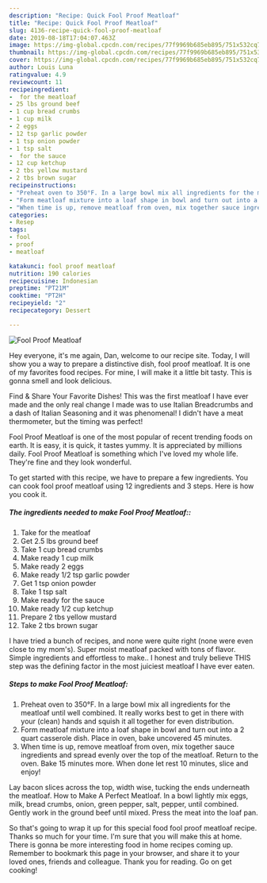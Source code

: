 ```yaml
---
description: "Recipe: Quick Fool Proof Meatloaf"
title: "Recipe: Quick Fool Proof Meatloaf"
slug: 4136-recipe-quick-fool-proof-meatloaf
date: 2019-08-18T17:04:07.463Z
image: https://img-global.cpcdn.com/recipes/77f9969b685eb895/751x532cq70/fool-proof-meatloaf-recipe-main-photo.jpg
thumbnail: https://img-global.cpcdn.com/recipes/77f9969b685eb895/751x532cq70/fool-proof-meatloaf-recipe-main-photo.jpg
cover: https://img-global.cpcdn.com/recipes/77f9969b685eb895/751x532cq70/fool-proof-meatloaf-recipe-main-photo.jpg
author: Louis Luna
ratingvalue: 4.9
reviewcount: 11
recipeingredient:
-  for the meatloaf
- 25 lbs ground beef
- 1 cup bread crumbs
- 1 cup milk
- 2 eggs
- 12 tsp garlic powder
- 1 tsp onion powder
- 1 tsp salt
-  for the sauce
- 12 cup ketchup
- 2 tbs yellow mustard
- 2 tbs brown sugar
recipeinstructions:
- "Preheat oven to 350°F. In a large bowl mix all ingredients for the meatloaf until well combined. It really works best to get in there with your (clean) hands and squish it all together for even distribution."
- "Form meatloaf mixture into a loaf shape in bowl and turn out into a 2 quart casserole dish. Place in oven, bake uncovered 45 minutes."
- "When time is up, remove meatloaf from oven, mix together sauce ingredients and spread evenly over the top of the meatloaf. Return to the oven. Bake 15 minutes more. When done let rest 10 minutes, slice and enjoy!"
categories:
- Resep
tags:
- fool
- proof
- meatloaf

katakunci: fool proof meatloaf
nutrition: 190 calories
recipecuisine: Indonesian
preptime: "PT21M"
cooktime: "PT2H"
recipeyield: "2"
recipecategory: Dessert

---
```



![Fool Proof Meatloaf](https://img-global.cpcdn.com/recipes/77f9969b685eb895/751x532cq70/fool-proof-meatloaf-recipe-main-photo.jpg)

Hey everyone, it's me again, Dan, welcome to our recipe site. Today, I will show you a way to prepare a distinctive dish, fool proof meatloaf. It is one of my favorites food recipes. For mine, I will make it a little bit tasty. This is gonna smell and look delicious.

Find &amp; Share Your Favorite Dishes! This was the first meatloaf I have ever made and the only real change I made was to use Italian Breadcrumbs and a dash of Italian Seasoning and it was phenomenal! I didn&#39;t have a meat thermometer, but the timing was perfect!

Fool Proof Meatloaf is one of the most popular of recent trending foods on earth. It is easy, it is quick, it tastes yummy. It is appreciated by millions daily. Fool Proof Meatloaf is something which I've loved my whole life. They're fine and they look wonderful.


To get started with this recipe, we have to prepare a few ingredients. You can cook fool proof meatloaf using 12 ingredients and 3 steps. Here is how you cook it.

##### The ingredients needed to make Fool Proof Meatloaf::

1. Take  for the meatloaf
1. Get 2.5 lbs ground beef
1. Take 1 cup bread crumbs
1. Make ready 1 cup milk
1. Make ready 2 eggs
1. Make ready 1/2 tsp garlic powder
1. Get 1 tsp onion powder
1. Take 1 tsp salt
1. Make ready  for the sauce
1. Make ready 1/2 cup ketchup
1. Prepare 2 tbs yellow mustard
1. Take 2 tbs brown sugar


I have tried a bunch of recipes, and none were quite right (none were even close to my mom&#39;s). Super moist meatloaf packed with tons of flavor. Simple ingredients and effortless to make.. I honest and truly believe THIS step was the defining factor in the most juiciest meatloaf I have ever eaten. 

##### Steps to make Fool Proof Meatloaf:

1. Preheat oven to 350°F. In a large bowl mix all ingredients for the meatloaf until well combined. It really works best to get in there with your (clean) hands and squish it all together for even distribution.
1. Form meatloaf mixture into a loaf shape in bowl and turn out into a 2 quart casserole dish. Place in oven, bake uncovered 45 minutes.
1. When time is up, remove meatloaf from oven, mix together sauce ingredients and spread evenly over the top of the meatloaf. Return to the oven. Bake 15 minutes more. When done let rest 10 minutes, slice and enjoy!


Lay bacon slices across the top, width wise, tucking the ends underneath the meatloaf. How to Make A Perfect Meatloaf. In a bowl lightly mix eggs, milk, bread crumbs, onion, green pepper, salt, pepper, until combined. Gently work in the ground beef until mixed. Press the meat into the loaf pan. 

So that's going to wrap it up for this special food fool proof meatloaf recipe. Thanks so much for your time. I'm sure that you will make this at home. There is gonna be more interesting food in home recipes coming up. Remember to bookmark this page in your browser, and share it to your loved ones, friends and colleague. Thank you for reading. Go on get cooking!
